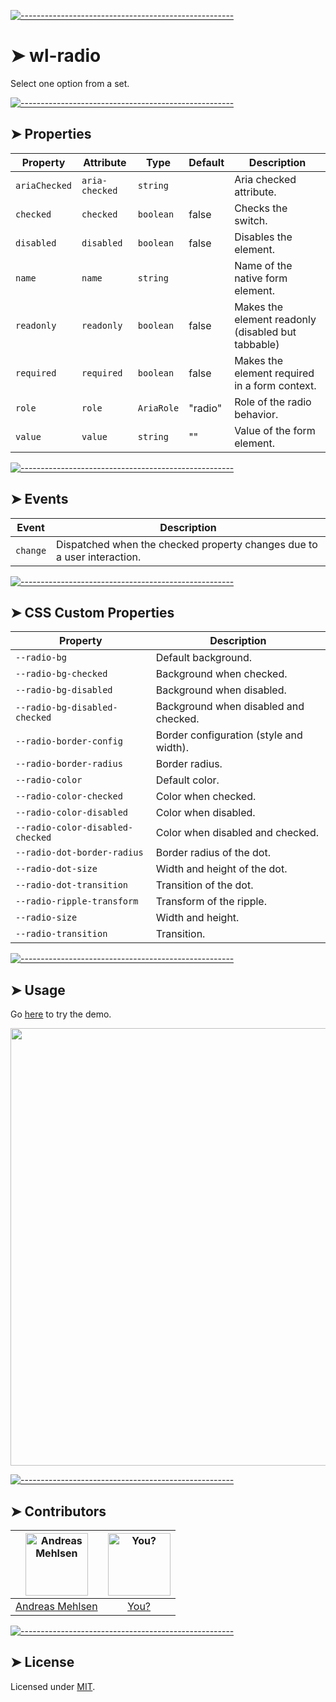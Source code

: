 
[![-----------------------------------------------------](https://raw.githubusercontent.com/andreasbm/readme/master/assets/lines/colored.png)](#wl-radio)

# ➤ wl-radio

Select one option from a set.


[![-----------------------------------------------------](https://raw.githubusercontent.com/andreasbm/readme/master/assets/lines/colored.png)](#properties)

## ➤ Properties

| Property      | Attribute      | Type       | Default | Description                                      |
|---------------|----------------|------------|---------|--------------------------------------------------|
| `ariaChecked` | `aria-checked` | `string`   |         | Aria checked attribute.                          |
| `checked`     | `checked`      | `boolean`  | false   | Checks the switch.                               |
| `disabled`    | `disabled`     | `boolean`  | false   | Disables the element.                            |
| `name`        | `name`         | `string`   |         | Name of the native form element.                 |
| `readonly`    | `readonly`     | `boolean`  | false   | Makes the element readonly (disabled but tabbable) |
| `required`    | `required`     | `boolean`  | false   | Makes the element required in a form context.    |
| `role`        | `role`         | `AriaRole` | "radio" | Role of the radio behavior.                      |
| `value`       | `value`        | `string`   | ""      | Value of the form element.                       |


[![-----------------------------------------------------](https://raw.githubusercontent.com/andreasbm/readme/master/assets/lines/colored.png)](#events)

## ➤ Events

| Event    | Description                                      |
|----------|--------------------------------------------------|
| `change` | Dispatched when the checked property changes due to a user interaction. |


[![-----------------------------------------------------](https://raw.githubusercontent.com/andreasbm/readme/master/assets/lines/colored.png)](#css-custom-properties)

## ➤ CSS Custom Properties

| Property                         | Description                             |
|----------------------------------|-----------------------------------------|
| `--radio-bg`                     | Default background.                     |
| `--radio-bg-checked`             | Background when checked.                |
| `--radio-bg-disabled`            | Background when disabled.               |
| `--radio-bg-disabled-checked`    | Background when disabled and checked.   |
| `--radio-border-config`          | Border configuration (style and width). |
| `--radio-border-radius`          | Border radius.                          |
| `--radio-color`                  | Default color.                          |
| `--radio-color-checked`          | Color when checked.                     |
| `--radio-color-disabled`         | Color when disabled.                    |
| `--radio-color-disabled-checked` | Color when disabled and checked.        |
| `--radio-dot-border-radius`      | Border radius of the dot.               |
| `--radio-dot-size`               | Width and height of the dot.            |
| `--radio-dot-transition`         | Transition of the dot.                  |
| `--radio-ripple-transform`       | Transform of the ripple.                |
| `--radio-size`                   | Width and height.                       |
| `--radio-transition`             | Transition.                             |



[![-----------------------------------------------------](https://raw.githubusercontent.com/andreasbm/readme/master/assets/lines/colored.png)](#usage)

## ➤ Usage

Go [here](https://weightless.dev/elements/radio) to try the demo.

<a href="https://weightless.dev/elements/radio" align="center">
  <img src="https://raw.githubusercontent.com/andreasbm/elements/master/screenshots/wl-radio.png" width="700" />
</a>


[![-----------------------------------------------------](https://raw.githubusercontent.com/andreasbm/readme/master/assets/lines/colored.png)](#contributors)

## ➤ Contributors
	

| [<img alt="Andreas Mehlsen" src="https://avatars1.githubusercontent.com/u/6267397?s=460&v=4" width="100">](https://twitter.com/andreasmehlsen) | [<img alt="You?" src="https://joeschmoe.io/api/v1/random" width="100">](https://github.com/andreasbm/weightless/blob/master/CONTRIBUTING.md) |
|:--------------------------------------------------:|:--------------------------------------------------:|
| [Andreas Mehlsen](https://twitter.com/andreasmehlsen) | [You?](https://github.com/andreasbm/weightless/blob/master/CONTRIBUTING.md) |


[![-----------------------------------------------------](https://raw.githubusercontent.com/andreasbm/readme/master/assets/lines/colored.png)](#license)

## ➤ License
	
Licensed under [MIT](https://opensource.org/licenses/MIT).